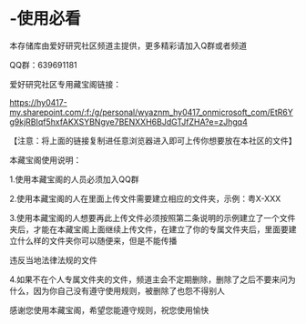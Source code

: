 # -使用必看

本存储库由爱好研究社区频道主提供，更多精彩请加入Q群或者频道

QQ群：639691181


爱好研究社区专用藏宝阁链接：

https://hy0417-my.sharepoint.com/:f:/g/personal/wyaznm_hy0417_onmicrosoft_com/EtR6Yg9kjRBIqf5hxfAKXSYBNgye7BENXXH6BJdGTJfZHA?e=zJhgq4

【注意：将上面的链接复制进任意浏览器进入即可上传你想要放在本社区的文件】

本藏宝阁使用说明：

1.使用本藏宝阁的人员必须加入QQ群

2.使用本藏宝阁的人在里面上传文件需要建立相应的文件夹，示例：粤X-XXX

3.使用本藏宝阁的人想要再此上传文件必须按照第二条说明的示例建立了一个文件夹后，才能在本藏宝阁上面继续上传文件，在建立了你的专属文件夹后，里面要建立什么样的文件夹你可以随便来，但是不能传播

违反当地法律法规的文件

4.如果不在个人专属文件夹的文件，频道主会不定期删除，删除了之后不要来问为什么，因为你自己没有遵守使用规则，被删除了也怨不得别人

感谢您使用本藏宝阁，希望您能遵守规则，祝您使用愉快
